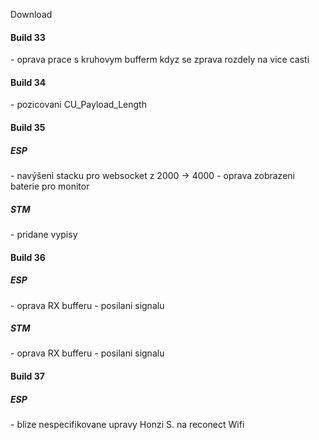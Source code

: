 Download

<h4>Build 33</h4>
- oprava prace s kruhovym bufferm kdyz se zprava rozdely na vice casti

<h4>Build 34</h4>
- pozicovani CU_Payload_Length

<h4>Build 35</h4>
<h5>ESP</h5>
- navýšeni stacku pro websocket z 2000 -> 4000
- oprava zobrazeni baterie pro monitor
<h5>STM</h5>
- pridane vypisy

<h4>Build 36</h4>
<h5>ESP</h5>
- oprava RX bufferu
- posilani signalu
<h5>STM</h5>
- oprava RX bufferu
- posilani signalu

<h4>Build 37</h4>
<h5>ESP</h5>
- blize nespecifikovane upravy Honzi S. na reconect Wifi
